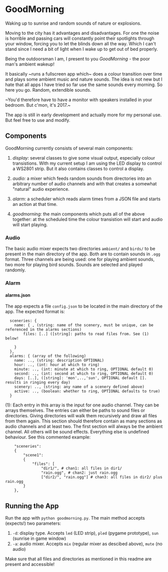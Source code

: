 # GoodMorning
Waking up to sunrise and random sounds of nature or explosions.

Moving to the city has it advantages and disadvantages.
For one the noise is horrible and passing cars will constantly point their spotlights through your window, forcing you to let the blinds down all the way.
Which I can't stand since I need a bit of light when I wake up to get out of bed properly.

Being the outdoorsman I am, I present to you *GoodMorning* - the poor man's ambient wakeup!

It basically ~runs a fullscreen app which~ does a colour transition over time and plays some ambient music and nature sounds.
The idea is not new but I hate that all apps I have tried so far use the same sounds every morning.
So here you go. Random, extendible sounds.

~You'd therefore have to have a monitor with speakers installed in your bedroom. But c'mon, it's 2017.~

The app is still in early development and actually more for my personal use. 
But feel free to use and modify.

## Components
GoodMorning currently consists of several main components:

1. *display:* several classes to give some visual output, especially colour transistions.
With my current setup I am using the LED display to control a WS2801 strip. But it also contains classes to control a display.

2. *audio:* a mixer which feeds random sounds from directories into an arbitrary number of audio channels
and with that creates a somewhat "natural" audio experience.

3. *alarm:* a scheduler which reads alarm times from a JSON file and starts an action at that time.

4. *goodmorning:* the main components which puts all of the above together:
at the scheduled time the colour transistion will start and audio will start playing.

### Audio
The basic audio mixer expects two directories `ambient/` and `birds/` to be present in the main directory of the app.
Both are to contain sounds in `.ogg` format. Three channels are being used:
one for playing ambient sounds, two more for playing bird sounds.
Sounds are selected and played randomly.

### Alarm
#### alarms.json
The app expects a file `config.json` to be located in the main directory of the app.
The expected format is:

```
  sceneries: {
    name: { , (string: name of the scenery, must be unique, can be referenced in the alarms sections)
        files: [..] ([string]: paths to read files from. See (1) below! 
                    
    }
  },
  alarms: { (array of the following)
    name: .., (string: description OPTIONAL)
    hour: .., (int: hour at which to ring)
    minute: .., (int: minute at which to ring, OPTIONAL default 0)
    second: .., (int: second at which to ring, OPTIONAL default 0)
    days: [..], ([string]: 'mon',..,'sun', OPTIONAL default []. results in ringing every day)
    scenery: .., (string: any name of a scenery defined above)
    active: .., (boolean: whether to ring, OPTIONAL defaults to true)
  }
```

(1): Each entry in this array is the input for one audio channel.
They can be arrays themselves. The entries can either be paths to
sound files or directories. Giving directories will walk them recursively
and draw all files from them again.
This section should therefore contain as many sections as audio channels
and at least two. The first section will always be the ambient channel.
All others will be sound effects.
Everything else is undefined behaviour. See this commented example:

```
    "sceneries":
    {
        "scene1":
        {
            "files": [
                "dir1/", # chan1: all files in dir1/
                "rain.ogg", # chan2: just rain.ogg
                ["dir2/", "rain.ogg"] # chan3: all files in dir2/ plus rain.ogg
        }
    },
```

## Running the App
Run the app with `python goodmorning.py`. The main method accepts (expects!) two parameters:

1. `-d`: display type. Accepts `led` (LED strip), `pled` (pygame prototype), `sun` (sunrise in game window)
2. `-a`: audio mixer. Accepts `mix` (regular mixer as descibed above), `mute` (no audio)

Make sure that all files and directories as mentioned in this readme are present and accessible!
